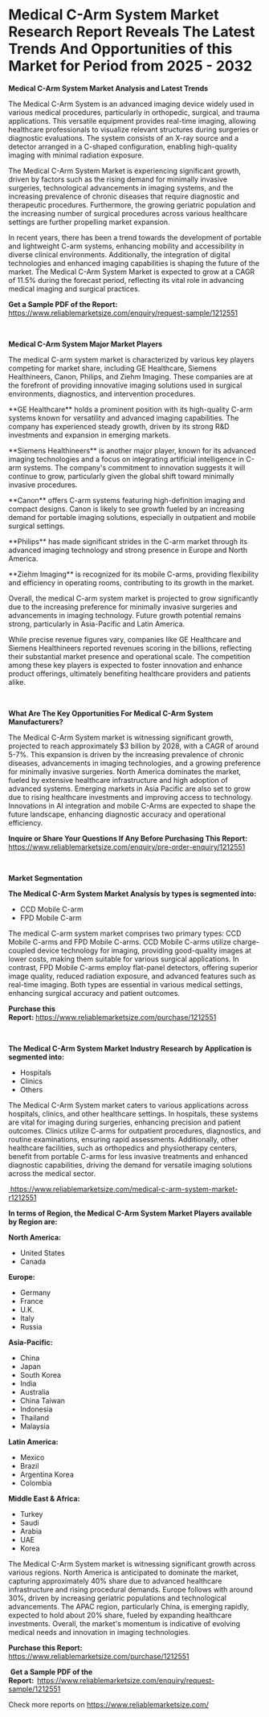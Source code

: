 <p><h1>Medical C-Arm System Market Research Report Reveals The Latest Trends And Opportunities of this Market for Period from 2025 - 2032</h1></p><p><strong>Medical C-Arm System Market Analysis and Latest Trends</strong></p>
<p><p>The Medical C-Arm System is an advanced imaging device widely used in various medical procedures, particularly in orthopedic, surgical, and trauma applications. This versatile equipment provides real-time imaging, allowing healthcare professionals to visualize relevant structures during surgeries or diagnostic evaluations. The system consists of an X-ray source and a detector arranged in a C-shaped configuration, enabling high-quality imaging with minimal radiation exposure.</p><p>The Medical C-Arm System Market is experiencing significant growth, driven by factors such as the rising demand for minimally invasive surgeries, technological advancements in imaging systems, and the increasing prevalence of chronic diseases that require diagnostic and therapeutic procedures. Furthermore, the growing geriatric population and the increasing number of surgical procedures across various healthcare settings are further propelling market expansion. </p><p>In recent years, there has been a trend towards the development of portable and lightweight C-arm systems, enhancing mobility and accessibility in diverse clinical environments. Additionally, the integration of digital technologies and enhanced imaging capabilities is shaping the future of the market. The Medical C-Arm System Market is expected to grow at a CAGR of 11.5% during the forecast period, reflecting its vital role in advancing medical imaging and surgical practices.</p></p>
<p><strong>Get a Sample PDF of the Report:&nbsp;</strong> <a href="https://www.reliablemarketsize.com/enquiry/request-sample/1212551?utm_campaign=2759&utm_medium=2&utm_source=Github&utm_content=ia&utm_term=24032025&utm_id=medical-c-arm-system">https://www.reliablemarketsize.com/enquiry/request-sample/1212551</a></p>
<p>&nbsp;</p>
<p><strong>Medical C-Arm System Major Market Players</strong></p>
<p><p>The medical C-arm system market is characterized by various key players competing for market share, including GE Healthcare, Siemens Healthineers, Canon, Philips, and Ziehm Imaging. These companies are at the forefront of providing innovative imaging solutions used in surgical environments, diagnostics, and intervention procedures.</p><p>**GE Healthcare** holds a prominent position with its high-quality C-arm systems known for versatility and advanced imaging capabilities. The company has experienced steady growth, driven by its strong R&D investments and expansion in emerging markets. </p><p>**Siemens Healthineers** is another major player, known for its advanced imaging technologies and a focus on integrating artificial intelligence in C-arm systems. The company's commitment to innovation suggests it will continue to grow, particularly given the global shift toward minimally invasive procedures.</p><p>**Canon** offers C-arm systems featuring high-definition imaging and compact designs. Canon is likely to see growth fueled by an increasing demand for portable imaging solutions, especially in outpatient and mobile surgical settings.</p><p>**Philips** has made significant strides in the C-arm market through its advanced imaging technology and strong presence in Europe and North America. </p><p>**Ziehm Imaging** is recognized for its mobile C-arms, providing flexibility and efficiency in operating rooms, contributing to its growth in the market.</p><p>Overall, the medical C-arm system market is projected to grow significantly due to the increasing preference for minimally invasive surgeries and advancements in imaging technology. Future growth potential remains strong, particularly in Asia-Pacific and Latin America. </p><p>While precise revenue figures vary, companies like GE Healthcare and Siemens Healthineers reported revenues scoring in the billions, reflecting their substantial market presence and operational scale. The competition among these key players is expected to foster innovation and enhance product offerings, ultimately benefiting healthcare providers and patients alike.</p></p>
<p>&nbsp;</p>
<p><strong>What Are The Key Opportunities For Medical C-Arm System Manufacturers?</strong></p>
<p><p>The Medical C-Arm System market is witnessing significant growth, projected to reach approximately $3 billion by 2028, with a CAGR of around 5-7%. This expansion is driven by the increasing prevalence of chronic diseases, advancements in imaging technologies, and a growing preference for minimally invasive surgeries. North America dominates the market, fueled by extensive healthcare infrastructure and high adoption of advanced systems. Emerging markets in Asia Pacific are also set to grow due to rising healthcare investments and improving access to technology. Innovations in AI integration and mobile C-Arms are expected to shape the future landscape, enhancing diagnostic accuracy and operational efficiency.</p></p>
<p><strong>Inquire or Share Your Questions If Any Before Purchasing This Report:</strong> <a href="https://www.reliablemarketsize.com/enquiry/pre-order-enquiry/1212551?utm_campaign=2759&utm_medium=2&utm_source=Github&utm_content=ia&utm_term=24032025&utm_id=medical-c-arm-system">https://www.reliablemarketsize.com/enquiry/pre-order-enquiry/1212551</a></p>
<p>&nbsp;</p>
<p><strong>Market Segmentation</strong></p>
<p><strong>The Medical C-Arm System Market Analysis by types is segmented into:</strong></p>
<p><ul><li>CCD Mobile C-arm</li><li>FPD Mobile C-arm</li></ul></p>
<p><p>The medical C-arm system market comprises two primary types: CCD Mobile C-arms and FPD Mobile C-arms. CCD Mobile C-arms utilize charge-coupled device technology for imaging, providing good-quality images at lower costs, making them suitable for various surgical applications. In contrast, FPD Mobile C-arms employ flat-panel detectors, offering superior image quality, reduced radiation exposure, and advanced features such as real-time imaging. Both types are essential in various medical settings, enhancing surgical accuracy and patient outcomes.</p></p>
<p><strong>Purchase this Report:&nbsp;</strong><a href="https://www.reliablemarketsize.com/purchase/1212551?utm_campaign=2759&utm_medium=2&utm_source=Github&utm_content=ia&utm_term=24032025&utm_id=medical-c-arm-system">https://www.reliablemarketsize.com/purchase/1212551</a></p>
<p>&nbsp;</p>
<p><strong>The Medical C-Arm System Market Industry Research by Application is segmented into:</strong></p>
<p><ul><li>Hospitals</li><li>Clinics</li><li>Others</li></ul></p>
<p><p>The Medical C-Arm System market caters to various applications across hospitals, clinics, and other healthcare settings. In hospitals, these systems are vital for imaging during surgeries, enhancing precision and patient outcomes. Clinics utilize C-arms for outpatient procedures, diagnostics, and routine examinations, ensuring rapid assessments. Additionally, other healthcare facilities, such as orthopedics and physiotherapy centers, benefit from portable C-arms for less invasive treatments and enhanced diagnostic capabilities, driving the demand for versatile imaging solutions across the medical sector.</p></p>
<p><a href="https://www.reliablemarketsize.com/medical-c-arm-system-market-r1212551?utm_campaign=2759&utm_medium=2&utm_source=Github&utm_content=ia&utm_term=24032025&utm_id=medical-c-arm-system">&nbsp;https://www.reliablemarketsize.com/medical-c-arm-system-market-r1212551</a></p>
<p><strong>In terms of Region, the Medical C-Arm System Market Players available by Region are:</strong></p>
<p>
    <p> <strong> North America: </strong>
        <ul>
            <li>United States</li>
            <li>Canada</li>
        </ul>
        </p> 
    <p> <strong> Europe: </strong>
        <ul>
            <li>Germany</li>
            <li>France</li>
            <li>U.K.</li>
            <li>Italy</li>
            <li>Russia</li>
        </ul>
        </p> 
    <p> <strong> Asia-Pacific: </strong>
        <ul>
            <li>China</li>
            <li>Japan</li>
            <li>South Korea</li>
            <li>India</li>
            <li>Australia</li>
            <li>China Taiwan</li>
            <li>Indonesia</li>
            <li>Thailand</li>
            <li>Malaysia</li>
        </ul>
        </p> 
    <p> <strong> Latin America: </strong>
        <ul>
            <li>Mexico</li>
            <li>Brazil</li>
            <li>Argentina Korea</li>
            <li>Colombia</li>
        </ul>
        </p> 
    <p> <strong> Middle East & Africa: </strong>
        <ul>
            <li>Turkey</li>
            <li>Saudi</li>
            <li>Arabia</li>
            <li>UAE</li>
            <li>Korea</li>
        </ul>
    </p>
    </p>
<p><p>The Medical C-Arm System market is witnessing significant growth across various regions. North America is anticipated to dominate the market, capturing approximately 40% share due to advanced healthcare infrastructure and rising procedural demands. Europe follows with around 30%, driven by increasing geriatric populations and technological advancements. The APAC region, particularly China, is emerging rapidly, expected to hold about 20% share, fueled by expanding healthcare investments. Overall, the market's momentum is indicative of evolving medical needs and innovation in imaging technologies.</p></p>
<p><strong>Purchase this Report: </strong><a href="https://www.reliablemarketsize.com/purchase/1212551?utm_campaign=2759&utm_medium=2&utm_source=Github&utm_content=ia&utm_term=24032025&utm_id=medical-c-arm-system">https://www.reliablemarketsize.com/purchase/1212551</a></p>
<p>&nbsp;<strong>Get a Sample PDF of the Report:&nbsp;&nbsp;</strong><a href="https://www.reliablemarketsize.com/enquiry/request-sample/1212551?utm_campaign=2759&utm_medium=2&utm_source=Github&utm_content=ia&utm_term=24032025&utm_id=medical-c-arm-system">https://www.reliablemarketsize.com/enquiry/request-sample/1212551</a></p>
<p><strong></strong></p>
<p>Check more reports on <a href="https://www.reliablemarketsize.com/?utm_campaign=2759&utm_medium=2&utm_source=Github&utm_content=ia&utm_term=24032025&utm_id=medical-c-arm-system">https://www.reliablemarketsize.com/</a></p>